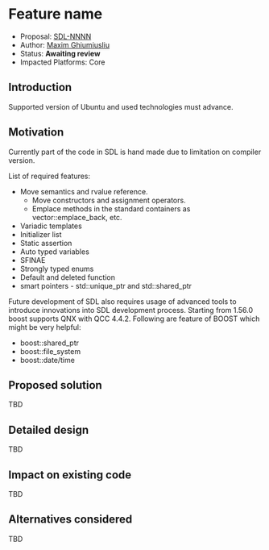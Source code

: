 # Feature name

* Proposal: [SDL-NNNN](nnnn-environment-and-technology-update.md)
* Author: [Maxim Ghiumiusliu](https://github.com/smartdevicelink/mghiumiusliu)
* Status: **Awaiting review**
* Impacted Platforms: Core

## Introduction

Supported version of Ubuntu and used technologies must advance.

## Motivation

Currently part of the code in SDL is hand made due to limitation on compiler version.

List of required features:
- Move semantics and rvalue reference.
  - Move constructors and assignment operators.
  - Emplace methods in the standard containers as vector::emplace_back, etc.
- Variadic templates
- Initializer list
- Static assertion
- Auto typed variables
- SFINAE
- Strongly typed enums
- Default and deleted function
- smart pointers - std::unique_ptr and std::shared_ptr

Future development of SDL also requires usage of advanced tools to introduce innovations into SDL development process.
Starting from 1.56.0 boost supports QNX with QCC 4.4.2.
Following are feature of BOOST which might be very helpful:
- boost::shared_ptr
- boost::file_system
- boost::date/time

## Proposed solution

TBD

## Detailed design

TBD

## Impact on existing code

TBD

## Alternatives considered

TBD
